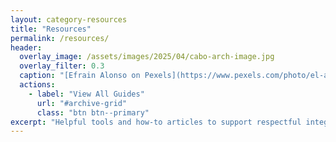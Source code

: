 ```yaml
---
layout: category-resources
title: "Resources"
permalink: /resources/
header:
  overlay_image: /assets/images/2025/04/cabo-arch-image.jpg
  overlay_filter: 0.3
  caption: "[Efrain Alonso on Pexels](https://www.pexels.com/photo/el-arco-de-cabo-san-lucas-under-white-and-blue-sky-3314864/)"
  actions:
    - label: "View All Guides"
      url: "#archive-grid"
      class: "btn btn--primary"
excerpt: "Helpful tools and how-to articles to support respectful integration into Mexican life."
---
```


